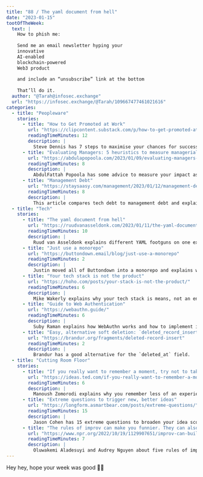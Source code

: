 ```yaml
---
title: "88 / The yaml document from hell"
date: "2023-01-15"
tootOfTheWeek:
  text: |
    How to phish me:
   
    Send me an email newsletter hyping your  
    innovative  
    AI-enabled  
    blockchain-powered  
    Web3 product
   
    and include an “unsubscribe” link at the bottom
   
    That’ll do it.  
  author: "@Tarah@infosec.exchange"
  url: "https://infosec.exchange/@Tarah/109667477461021616"
categories:
  - title: "Peopleware"
    stories:
      - title: "How to Get Promoted at Work"
        url: "https://clipcontent.substack.com/p/how-to-get-promoted-at-work-63f07109ff50"
        readingTimeMinutes: 12
        description: |
          Steve Dennis has 7 steps to maximise your chances for success on the career ladder.
      - title: "Evaluating Managers: 5 heuristics to measure managerial impact"
        url: "https://abdulapopoola.com/2023/01/09/evaluating-managers-5-heuristics-to-measure-managerial-impact/"
        readingTimeMinutes: 8
        description: |
          AbdulFattah Popoola has some advice to measure your impact as a manager.
      - title: "Management Debt"
        url: "https://staysaasy.com/management/2023/01/12/management-debt.html"
        readingTimeMinutes: 8
        description: |
          This article compares tech debt to management debt and explains common scenarios for management debt.
  - title: "Tech"
    stories:
      - title: "The yaml document from hell"
        url: "https://ruudvanasseldonk.com/2023/01/11/the-yaml-document-from-hell"
        readingTimeMinutes: 10
        description: |
          Ruud van Asseldonk explains different YAML footguns on one example and lists some alternatives.
      - title: "Just use a monorepo"
        url: "https://buttondown.email/blog/just-use-a-monorepo"
        readingTimeMinutes: 2
        description: |
          Justin moved all of Buttondown into a monorepo and explains why they love it.
      - title: "Your tech stack is not the product"
        url: "https://hoho.com/posts/your-stack-is-not-the-product/"
        readingTimeMinutes: 6
        description: |
          Mike Wakerly explains why your tech stack is means, not an end — especially in early stage startups.
      - title: "Guide to Web Authentication"
        url: "https://webauthn.guide/"
        readingTimeMinutes: 6
        description: |
          Suby Raman explains how WebAuthn works and how to implement it.
      - title: "Easy, alternative soft deletion: `deleted_record_insert`"
        url: "https://brandur.org/fragments/deleted-record-insert"
        readingTimeMinutes: 2
        description: |
          Brandur has a good alternative for the `deleted_at` field.
  - title: "Cutting Room Floor"
    stories:
      - title: "If you really want to remember a moment, try not to take a photo"
        url: "https://ideas.ted.com/if-you-really-want-to-remember-a-moment-try-not-to-take-a-photo"
        readingTimeMinutes: 6
        description: |
          Manoush Zomorodi explains why you remember less of an experience if you took a photo.
      - title: "Extreme questions to trigger new, better ideas"
        url: "https://longform.asmartbear.com/posts/extreme-questions/"
        readingTimeMinutes: 15
        description: |
          Jason Cohen has 15 extreme questions to broaden your idea scope, some interesting, some controversial.
      - title: "The rules of improv can make you funnier. They can also make you more confident."
        url: "https://www.npr.org/2022/10/19/1129907651/improv-can-build-confidence-heres-how-to-apply-it-to-your-everyday-life"
        readingTimeMinutes: 7
        description: |
          Oluwakemi Aladesuyi and Audrey Nguyen about five rules of improv you can apply to your life.
---
```


Hey hey, hope your week was good 🙏🏻
